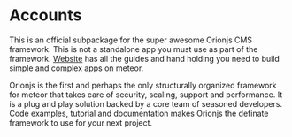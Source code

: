 # Accounts
This is an official subpackage for the super awesome Orionjs CMS framework. This is not a standalone app you must use as part of the framework. 
[Website](http://Orionjs.org) has all the guides and hand holding you need to build simple and complex apps on meteor. 

Orionjs is the first and perhaps the only structurally organized framework for meteor that takes care of security, scaling, support and performance. It is a plug and play solution backed by a core team of seasoned developers. Code examples, tutorial and documentation makes Orionjs the definate framework to use for your next project.